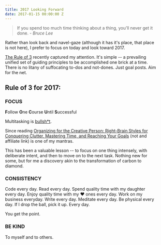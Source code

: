 ```yaml
---
title: 2017 Looking Forward
date: 2017-01-15 00:00:00 Z
---
```


> If you spend too much time thinking about a thing, you'll never get it done. *- Bruce Lee*


Rather than look back and navel-gaze (although it has it's place, that place is not here), I prefer to focus on today and look toward 2017.

[The Rule of 3](http://www.artofmanliness.com/2017/01/09/work-deliberately-instead-reactively-rule-3/) recently captured my attention. It's simple -- a prevailing unified set of guiding principles to be accomplished one brick at a time. There is no litany of suffocating to-dos and not-dones. Just goal posts. Aim for the net.

## Rule of 3 for 2017:

### FOCUS

**F**ollow **O**ne **C**ourse **U**ntil **S**uccessful

Multitasking is [bullsh*t](http://apa.org/research/action/multitask.aspx).

Since reading [Organizing for the Creative Person: Right-Brain Styles for Conquering Clutter, Mastering Time, and Reaching Your Goals](https://www.amazon.com/Organizing-Creative-Person-Right-Brain-Conquering/dp/0517881640/ref=la_B000AR9DUG_1_1?s=books&ie=UTF8&qid=1484261866&sr=1-1) (not and affiliate link) is one of my mantras.

This has been a valuable lesson -- to focus on one thing intensely, with deliberate intent, and then to move on to the next task. Nothing new for some, but for me a discovery akin to the transformation of carbon to diamond.

### CONSISTENCY

Code every day. Read every day. Spend quality time with my daughter every day. Enjoy quality time with my ♥️ ones every day. Work on my business everyday. Write every day. Meditate every day. Be physical every day. If I drop the ball, pick it up. Every day.

You get the point.

### BE KIND

To myself and to others.